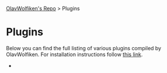 [OlavWolfiken's Repo](https://olavwolfiken.github.io/BetterDiscord) > Plugins

# Plugins
Below you can find the full listing of various plugins compiled by OlavWolfiken. For installation instructions follow [this link](https://olavwolfiken.github.io/BetterDiscord#plugins-1).

- 
